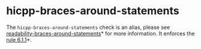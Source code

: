 hicpp-braces-around-statements
==============================

The `hicpp-braces-around-statements` check is an alias, please see
[readability-braces-around-statements](https://clang.llvm.org/extra/clang-tidy/checks/readability-braces-around-statements.html)*
for more information. It enforces the
[rule 6.1.1](http://www.codingstandard.com/rule/6-1-1-enclose-the-body-of-a-selection-or-an-iteration-statement-in-a-compound-statement/)*.
